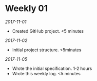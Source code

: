 # Weekly 01

*2017-11-01*
- Created GitHub project. <5 minutes

*2017-11-02*
- Initial project structure. <5minutes

*2017-11-05*
- Wrote the initial specification. 1-2 hours
- Wrote this weekly log. <5 minutes